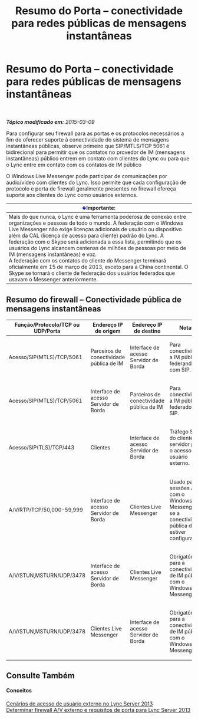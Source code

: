 ﻿---
title: Resumo do Porta – conectividade para redes públicas de mensagens instantâneas
TOCTitle: Resumo do Porta – conectividade para redes públicas de mensagens instantâneas
ms:assetid: f46756ec-1401-4ca2-a4a4-5cd28bcfdc7f
ms:mtpsurl: https://technet.microsoft.com/pt-br/library/JJ618376(v=OCS.15)
ms:contentKeyID: 49308597
ms.date: 05/19/2016
mtps_version: v=OCS.15
ms.translationtype: HT
---

# Resumo do Porta – conectividade para redes públicas de mensagens instantâneas

 

_**Tópico modificado em:** 2015-03-09_

Para configurar seu firewall para as portas e os protocolos necessários a fim de oferecer suporte à conectividade do sistema de mensagens instantâneas públicas, observe primeiro que SIP/MTLS/TCP 5061 é bidirecional para permitir que os contatos no provedor de IM (mensagens instantâneas) público entrem em contato com clientes do Lync ou para que o Lync entre em contato com os contatos de IM público

O Windows Live Messenger pode participar de comunicações por áudio/vídeo com clientes do Lync. Isso permite que cada configuração de protocolo e porta de firewall geralmente presentes no firewall ofereça suporte aos clientes do Lync como usuários externos.

<table>
<thead>
<tr class="header">
<th><img src="images/Gg425939.important(OCS.15).gif" title="important" alt="important" />Importante:</th>
</tr>
</thead>
<tbody>
<tr class="odd">
<td>Mais do que nunca, o Lync é uma ferramenta poderosa de conexão entre organizações e pessoas de todo o mundo. A federação com o Windows Live Messenger não exige licenças adicionais de usuário ou dispositivo além da CAL (licença de acesso para cliente) padrão do Lync. A federação com o Skype será adicionada a essa lista, permitindo que os usuários do Lync alcancem centenas de milhões de pessoas por meio de IM (mensagens instantâneas) e voz.<br />
A federação com os contatos do cliente do Messenger terminará oficialmente em 15 de março de 2013, exceto para a China continental. O Skype se tornará o cliente de federação dos usuários federados que usavam o Messenger anteriormente.</td>
</tr>
</tbody>
</table>


## Resumo do firewall – Conectividade pública de mensagens instantâneas


<table>
<colgroup>
<col style="width: 25%" />
<col style="width: 25%" />
<col style="width: 25%" />
<col style="width: 25%" />
</colgroup>
<thead>
<tr class="header">
<th>Função/Protocolo/TCP ou UDP/Porta</th>
<th>Endereço IP de origem</th>
<th>Endereço IP de destino</th>
<th>Notas</th>
</tr>
</thead>
<tbody>
<tr class="odd">
<td><p>Acesso/SIP(MTLS)/TCP/5061</p></td>
<td><p>Parceiros de conectividade pública de IM</p></td>
<td><p>Interface de acesso Servidor de Borda</p></td>
<td><p>Para conectividade a IM público e federando com SIP.</p></td>
</tr>
<tr class="even">
<td><p>Acesso/SIP(MTLS)/TCP/5061</p></td>
<td><p>Interface de acesso Servidor de Borda</p></td>
<td><p>Parceiros de conectividade pública de IM</p></td>
<td><p>Para conectividade a IM público e federado com SIP.</p></td>
</tr>
<tr class="odd">
<td><p>Acesso/SIP(TLS)/TCP/443</p></td>
<td><p>Clientes</p></td>
<td><p>Interface de acesso Servidor de Borda</p></td>
<td><p>Tráfego SIP do cliente ao servidor para o acesso do usuário externo.</p></td>
</tr>
<tr class="even">
<td><p>A/V/RTP/TCP/50,000-59,999</p></td>
<td><p>Interface de acesso Servidor de Borda</p></td>
<td><p>Clientes Live Messenger</p></td>
<td><p>Usado para sessões A/V com o Windows Live Messenger se a conectividade pública de IM estiver configurada.</p></td>
</tr>
<tr class="odd">
<td><p>A/V/STUN,MSTURN/UDP/3478</p></td>
<td><p>Interface de acesso Servidor de Borda</p></td>
<td><p>Clientes Live Messenger</p></td>
<td><p>Obrigatório para a conectividade de IM público com o Windows Live Messenger.</p></td>
</tr>
<tr class="even">
<td><p>A/V/STUN,MSTURN/UDP/3478</p></td>
<td><p>Clientes Live Messenger</p></td>
<td><p>Interface de acesso Servidor de Borda</p></td>
<td><p>Obrigatório para a conectividade de IM público com o Windows Live Messenger.</p></td>
</tr>
</tbody>
</table>


## Consulte Também

#### Conceitos

[Cenários de acesso de usuário externo no Lync Server 2013](lync-server-2013-scenarios-for-external-user-access.md)  
[Determinar firewall A/V externo e requisitos de porta para Lync Server 2013](lync-server-2013-determine-external-a-v-firewall-and-port-requirements.md)

